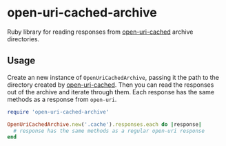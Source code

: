 # open-uri-cached-archive

Ruby library for reading responses from [open-uri-cached][] archive directories.

## Usage

Create an new instance of `OpenUriCachedArchive`, passing it the path to the directory created by [open-uri-cached][]. Then you can read the responses out of the archive and iterate through them. Each response has the same methods as a response from `open-uri`.

```ruby
require 'open-uri-cached-archive'

OpenUriCachedArchive.new('.cache').responses.each do |response|
  # response has the same methods as a regular open-uri response
end
```

[open-uri-cached]: https://github.com/tigris/open-uri-cached
